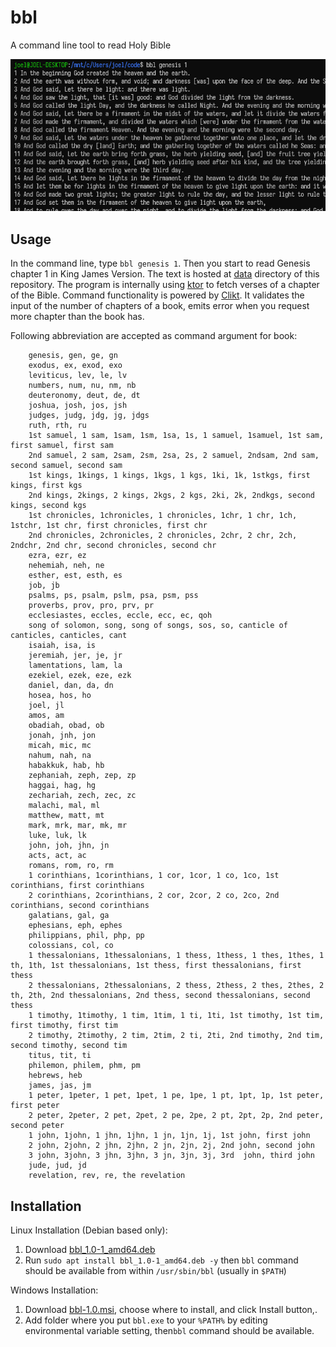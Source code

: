 # bbl
A command line tool to read Holy Bible

![screenshot](bbl700px-screenshot.png)

## Usage
In the command line, type ```bbl genesis 1```. Then you start to read Genesis chapter 1 in King James Version.
The text is hosted at [data](https://github.com/nehemiaharchives/bbl/tree/master/data) directory of this repository.
The program is internally using [ktor](https://github.com/ktorio/ktor) to fetch verses of a chapter of the Bible.
Command functionality is powered by [Clikt](https://github.com/ajalt/clikt).
It validates the input of the number of chapters of a book, emits error when you request more chapter than the book has.

Following abbreviation are accepted as command argument for book:
```
    genesis, gen, ge, gn
    exodus, ex, exod, exo
    leviticus, lev, le, lv
    numbers, num, nu, nm, nb
    deuteronomy, deut, de, dt
    joshua, josh, jos, jsh
    judges, judg, jdg, jg, jdgs
    ruth, rth, ru
    1st samuel, 1 sam, 1sam, 1sm, 1sa, 1s, 1 samuel, 1samuel, 1st sam, first samuel, first sam
    2nd samuel, 2 sam, 2sam, 2sm, 2sa, 2s, 2 samuel, 2ndsam, 2nd sam, second samuel, second sam
    1st kings, 1kings, 1 kings, 1kgs, 1 kgs, 1ki, 1k, 1stkgs, first kings, first kgs
    2nd kings, 2kings, 2 kings, 2kgs, 2 kgs, 2ki, 2k, 2ndkgs, second kings, second kgs
    1st chronicles, 1chronicles, 1 chronicles, 1chr, 1 chr, 1ch, 1stchr, 1st chr, first chronicles, first chr
    2nd chronicles, 2chronicles, 2 chronicles, 2chr, 2 chr, 2ch, 2ndchr, 2nd chr, second chronicles, second chr
    ezra, ezr, ez
    nehemiah, neh, ne
    esther, est, esth, es
    job, jb
    psalms, ps, psalm, pslm, psa, psm, pss
    proverbs, prov, pro, prv, pr
    ecclesiastes, eccles, eccle, ecc, ec, qoh
    song of solomon, song, song of songs, sos, so, canticle of canticles, canticles, cant
    isaiah, isa, is
    jeremiah, jer, je, jr
    lamentations, lam, la
    ezekiel, ezek, eze, ezk
    daniel, dan, da, dn
    hosea, hos, ho
    joel, jl
    amos, am
    obadiah, obad, ob
    jonah, jnh, jon
    micah, mic, mc
    nahum, nah, na
    habakkuk, hab, hb
    zephaniah, zeph, zep, zp
    haggai, hag, hg
    zechariah, zech, zec, zc
    malachi, mal, ml
    matthew, matt, mt
    mark, mrk, mar, mk, mr
    luke, luk, lk
    john, joh, jhn, jn
    acts, act, ac
    romans, rom, ro, rm
    1 corinthians, 1corinthians, 1 cor, 1cor, 1 co, 1co, 1st corinthians, first corinthians
    2 corinthians, 2corinthians, 2 cor, 2cor, 2 co, 2co, 2nd corinthians, second corinthians
    galatians, gal, ga
    ephesians, eph, ephes
    philippians, phil, php, pp
    colossians, col, co
    1 thessalonians, 1thessalonians, 1 thess, 1thess, 1 thes, 1thes, 1 th, 1th, 1st thessalonians, 1st thess, first thessalonians, first thess
    2 thessalonians, 2thessalonians, 2 thess, 2thess, 2 thes, 2thes, 2 th, 2th, 2nd thessalonians, 2nd thess, second thessalonians, second thess
    1 timothy, 1timothy, 1 tim, 1tim, 1 ti, 1ti, 1st timothy, 1st tim, first timothy, first tim
    2 timothy, 2timothy, 2 tim, 2tim, 2 ti, 2ti, 2nd timothy, 2nd tim, second timothy, second tim
    titus, tit, ti
    philemon, philem, phm, pm
    hebrews, heb
    james, jas, jm
    1 peter, 1peter, 1 pet, 1pet, 1 pe, 1pe, 1 pt, 1pt, 1p, 1st peter, first peter
    2 peter, 2peter, 2 pet, 2pet, 2 pe, 2pe, 2 pt, 2pt, 2p, 2nd peter, second peter
    1 john, 1john, 1 jhn, 1jhn, 1 jn, 1jn, 1j, 1st john, first john
    2 john, 2john, 2 jhn, 2jhn, 2 jn, 2jn, 2j, 2nd john, second john
    3 john, 3john, 3 jhn, 3jhn, 3 jn, 3jn, 3j, 3rd  john, third john
    jude, jud, jd
    revelation, rev, re, the revelation
```

## Installation
Linux Installation (Debian based only): 
1. Download [bbl_1.0-1_amd64.deb](https://github.com/nehemiaharchives/bbl/releases/download/v1.0/bbl_1.0-1_amd64.deb)
2. Run ```sudo apt install bbl_1.0-1_amd64.deb -y``` then ```bbl``` command should be available from within ```/usr/sbin/bbl``` (usually in ```$PATH```)

Windows Installation:
1. Download [bbl-1.0.msi](https://github.com/nehemiaharchives/bbl/releases/download/v1.0/bbl-1.0.msi), choose where to install, and click Install button,.
2. Add folder where you put ```bbl.exe``` to your ```%PATH%``` by editing environmental variable setting, then```bbl``` command should be available.
